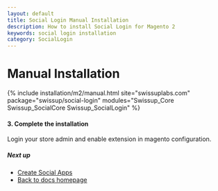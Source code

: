 ```yaml
---
layout: default
title: Social Login Manual Installation
description: How to install Social Login for Magento 2
keywords: social login installation
category: SocialLogin
---
```


# Manual Installation

{% include installation/m2/manual.html site="swissuplabs.com" package="swissup/social-login" modules="Swissup_Core Swissup_SocialCore Swissup_SocialLogin" %}

#### 3. Complete the installation

Login your store admin and enable extension in magento configuration.

##### Next up

 -  [Create Social Apps](/m2/extensions/social-login/api)
 -  [Back to docs homepage](/m2/extensions/social-login)
